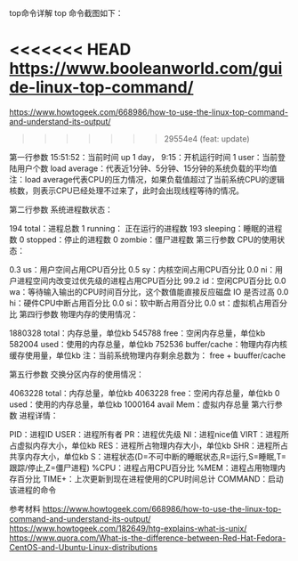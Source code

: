 top命令详解
top 命令截图如下：

<<<<<<< HEAD
https://www.booleanworld.com/guide-linux-top-command/
=======
https://www.howtogeek.com/668986/how-to-use-the-linux-top-command-and-understand-its-output/
>>>>>>> 29554e4 (feat: update)

第一行参数
15:51:52：当前时间
up 1 day， 9:15：开机运行时间
1 user：当前登陆用户个数
load average：代表近1分钟、5分钟、15分钟的系统负载的平均值
注：load average代表CPU的压力情况，如果负载值超过了当前系统CPU的逻辑核数，则表示CPU已经处理不过来了，此时会出现线程等待的情况。

第二行参数
系统进程数状态：

194 total：进程总数
1 running： 正在运行的进程数
193 sleeping：睡眠的进程数
0 stopped：停止的进程数
0 zombie：僵尸进程数
第三行参数
CPU的使用状态：

0.3 us：用户空间占用CPU百分比
0.5 sy：内核空间占用CPU百分比
0.0 ni：用户进程空间内改变过优先级的进程占用CPU百分比
99.2 id：空闲CPU百分比
0.0 wa：等待输入输出的CPU时间百分比，这个数值能直接反应磁盘 IO 是否过高
0.0 hi：硬件CPU中断占用百分比
0.0 si：软中断占用百分比
0.0 st：虚拟机占用百分比 
第四行参数
物理内存的使用情况：

1880328 total：内存总量，单位kb
545788 free：空闲内存总量，单位kb
582004 used：使用的内存总量，单位kb
752536 buffer/cache：物理内存内核缓存使用量，单位kb
注：当前系统物理内存剩余总数为： free + buuffer/cache

第五行参数
交换分区内存的使用情况：

4063228 total：内存总量，单位kb
4063228 free：空闲内存总量，单位kb
0 used：使用的内存总量，单位kb
1000164 avail Mem：虚拟内存总量
第六行参数
进程详情：

PID：进程ID
USER：进程所有者
PR：进程优先级
NI：进程nice值
VIRT：进程所占虚拟内存大小，单位kb
RES：进程所占物理内存大小，单位kb
SHR：进程所占共享内存大小，单位kb
S：进程状态(D=不可中断的睡眠状态,R=运行,S=睡眠,T=跟踪/停止,Z=僵尸进程)
%CPU：进程占用CPU百分比
%MEM：进程占用物理内存百分比
TIME+：上次更新到现在进程使用的CPU时间总计
COMMAND：启动该进程的命令


参考材料
https://www.howtogeek.com/668986/how-to-use-the-linux-top-command-and-understand-its-output/
https://www.howtogeek.com/182649/htg-explains-what-is-unix/
https://www.quora.com/What-is-the-difference-between-Red-Hat-Fedora-CentOS-and-Ubuntu-Linux-distributions